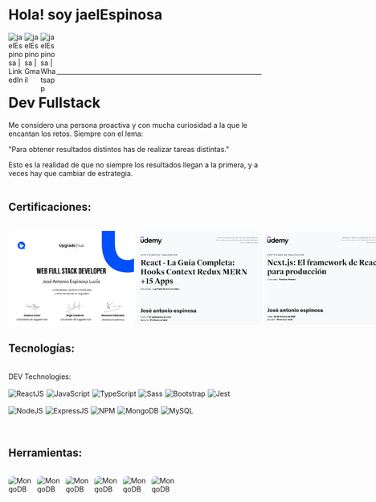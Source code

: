 # Hola! soy jaelEspinosa

[<img align='left' alt=' jaelEspinosa | LinkedIn' width='32px' src='https://cdn.icon-icons.com/icons2/31/PNG/256/sociallinkedin_member_2751.png' />][linkedin]
[<img align='left' alt=' jaelEspinosa | Gmail' width='32px' src='https://cdn.icon-icons.com/icons2/1381/PNG/512/gmail_93551.png' />][Gmail]
[<img align='left' alt=' jaelEspinosa | Whatsapp' width='32px' src='https://cdn.icon-icons.com/icons2/41/PNG/128/whatsappmessage_conversation_whatsap_7149.png' />][whatsapp]

<br/>
<br/>
<br/>
<br/>
<hr/>

# Dev Fullstack

 Me considero una persona proactiva y con mucha curiosidad a la que le encantan los retos. Siempre con el lema: 
 
 "Para obtener resultados distintos has de realizar tareas distintas."

Esto es la realidad de que no siempre los resultados llegan a la primera,  y a veces hay que cambiar de estrategia.
<br/>
<br/>

## Certificaciones:
<br/>
<div style="display:flex; flex-direction: row; justify-content:flex-start; align-items:center; gap: 5px">
<img alt='Upgrade' src='./img/upgradeHub.jpg' style = 'width:250px;border-radius: 8px' />
<img alt='Upgrade' src='./img/reactUdemy.jpg' style = 'width:250px;border-radius: 8px' />
<img alt='Upgrade' src='./img/nextUdemy.jpg' style = 'width:250px;border-radius: 8px' />
</div>

## Tecnologías:
<br/>
DEV Technologies:
<br/>
<br/>
<div style="display:flex; flex-direction: row; justify-content:flex-start; align-items:center; gap: 5px">
<img alt='ReactJS' src='https://img.shields.io/badge/-ReactJS-51CBF2?style=flat&logo=react&logoColor=white&style=plastic' />
<img alt='JavaScript' src='https://img.shields.io/badge/-Javascript-F7DF1E?logo=javascript&logoColor=white&style=plastic' />
<img alt='TypeScript' src='https://img.shields.io/badge/-TypeScript-007acc?logo=typescript&logoColor=white&style=plastic' />
<img alt='Sass' src="https://img.shields.io/badge/-Sass-CC6699?style=flat&logo=sass&logoColor=white&style=plastic" />
<img alt='Bootstrap' src='https://img.shields.io/badge/-Bootsrap-7952B3?logo=bootstrap&logoColor=white&style=plastic' />
<img alt='Jest' src='https://img.shields.io/badge/-Jest-FFA787?logo=jest&logoColor=white&style=plastic' />
</div>
<br/>

<div style="display:flex; flex-direction: row; justify-content:flex-start; align-items:center; gap: 5px">
<img alt='NodeJS' src='https://img.shields.io/badge/-NodeJs-339933?logo=Nodejs&logoColor=white&style=plastic' />
<img alt='ExpressJS' src='http://img.shields.io/badge/-Express-black?style=flat&logo=express&logoColor=white&style=plastic' />
<img alt='NPM' src='https://img.shields.io/badge/-NPM-CB3837?style=flat&logo=npm&logoColor=white&style=plastic' />
<img alt='MongoDB' src='http://img.shields.io/badge/-MongoDB-47A248?style=flat&logo=mongodb&logoColor=white&style=plastic' />
<img alt='MySQL' src='https://img.shields.io/badge/-MySQL-4479A1?logo=mysql&logoColor=white&style=plastic' />
</div>

<br/>
<br/>



## Herramientas:
<br/>
<div style="display:flex; flex-direction: row; justify-content:flex-start; align-items:center; gap: 5px">
<img alt='MongoDB' src='https://res.cloudinary.com/practicaldev/image/fetch/s--sWV8Y0kc--/c_imagga_scale,f_auto,fl_progressive,h_900,q_auto,w_1600/https://dev-to-uploads.s3.amazonaws.com/i/kml9j34p9taplrnqtcez.jpg' style = 'width:52px;border-radius: 8px' />
<img alt='MongoDB' src='https://www.solucionex.com/sites/default/files/posts/imagen/git.jpg' style = 'width:52px;border-radius: 8px' />
<img alt='MongoDB' src='https://www.sngular.com/wp-content/uploads/2021/12/postman-logo-vert-2018.jpg' style = 'width:52px;border-radius: 8px;' />
<img alt='MongoDB' src='https://hackernoon.imgix.net/images/4bi340g.jpg' style = 'width:52px;border-radius: 8px' />
<img alt='MongoDB' src='https://depor.com/resizer/j85pMfWyvmgc1ZcosJsqhp0bu5E=/580x330/smart/filters:format(jpeg):quality(75)/cloudfront-us-east-1.images.arcpublishing.com/elcomercio/2SNG5DJCANCFHEWZEYYGAMNY7U.jpg' style = 'width:52px;border-radius: 8px' />
<img alt='MongoDB' src='https://res.cloudinary.com/hevo/image/upload/f_auto,q_auto/v1644903699/hevo-learn/MongoDB-Compass-Mac-MongoDB-Compass-Logo.png?_i=AA' style = 'width:52px;border-radius: 8px' />
</div>
<br/>
<br/>





[linkedin]:https://www.linkedin.com/in/jose-antonio-espinosa-lucia/
[Gmail]: mailto:jaelespinosa@gmail.com
[whatsapp]: https://wa.me/34659795230


